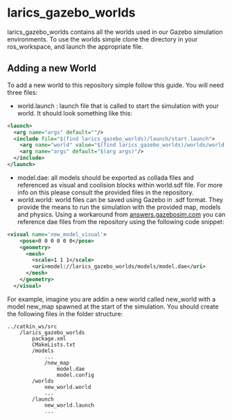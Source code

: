 # larics_gazebo_worlds

larics_gazebo_worlds contains all the worlds used in our Gazebo simulation environments. To use the worlds simple clone the directory in your ros_workspace, and launch the appropriate file.

## Adding a new World
To add a new world to this repository simple follow this guide. You will need three files:
- world.launch : launch file that is called to start the simulation with your world. It should look something like this:
```xml
<launch>
  <arg name="args" default=""/>
  <include file="$(find larics_gazebo_worlds)/launch/start.launch">
    <arg name="world" value="$(find larics_gazebo_worlds)/worlds/world.world"/>
    <arg name="args" default="$(arg args)"/>
  </include>
</launch>
```
- model.dae: all models should be exported as collada files and referenced as visual and coolision blocks within world.sdf file. For more info on this please consult the provided files in the repository.
- world.world: world files can be saved using Gazebo in .sdf format. They provide the means to run the simulation with the provided map, models and physics. Using a workaround from [answers.gazebosim.com](http://answers.gazebosim.org/question/6416/using_a_urdf_in_gazebo-package-uris-not-described/) you can reference dae files from the repository using the following code snippet:

```xml
<visual name='new_model_visual'>
    <pose>0 0 0 0 0 0</pose>
    <geometry>
      <mesh>
        <scale>1 1 1</scale>
        <uri>model://larics_gazebo_worlds/models/model.dae</uri>
      </mesh>
    </geometry>
  </visual>
```
For example, imagine you are addin a new world called new_world with a model new_map spawned at the start of the simulation. You should create the following files in the folder structure:
```
../catkin_ws/src
    /larics_gazebo_worlds
        package.xml
        CMakeLists.txt
        /models
            ...
            /new_map
                model.dae
                model.config
        /worlds
            new_world.world
            ...
        /launch
            new_world.launch
            ...
        
```
